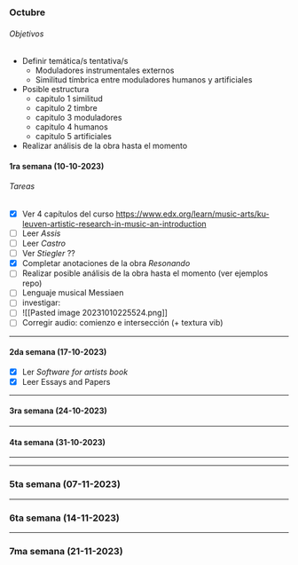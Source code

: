 ### Octubre
###### Objetivos
- Definir temática/s tentativa/s
	- Moduladores instrumentales externos
	- Similitud tímbrica entre moduladores humanos y artificiales
- Posible estructura
	- capitulo 1 similitud
	- capitulo 2 timbre
	- capitulo 3 moduladores
	- capitulo 4 humanos
	- capitulo 5 artificiales
- Realizar análisis de la obra hasta el momento
#### 1ra semana (10-10-2023)
###### Tareas
- [x] Ver 4 capítulos del curso https://www.edx.org/learn/music-arts/ku-leuven-artistic-research-in-music-an-introduction
- [ ] Leer *Assis*
- [ ] Leer *Castro*
- [ ] Ver *Stiegler* ??
- [x] Completar anotaciones de la obra *Resonando*
- [ ] Realizar posible análisis de la obra hasta el momento (ver ejemplos repo)
- [ ] Lenguaje musical Messiaen
- [ ] investigar:
- [ ] ![[Pasted image 20231010225524.png]]
- [ ] Corregir audio: comienzo e intersección (+ textura vib)

---
#### 2da semana (17-10-2023)
- [x] Ler *Software for artists book*
- [x] Leer Essays and Papers
---
#### 3ra semana (24-10-2023)
---
#### 4ta semana (31-10-2023)
---
---
### 5ta semana (07-11-2023)
---
### 6ta semana (14-11-2023)
---
### 7ma semana (21-11-2023)
